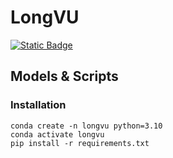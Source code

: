 # LongVU
<a href="" rel="nofollow"><img alt="Static Badge" data-canonical-src="https://img.shields.io/badge/longvu-green" style="max-width: 100%;"></a>
## Models & Scripts

### Installation
```
conda create -n longvu python=3.10
conda activate longvu
pip install -r requirements.txt
```
